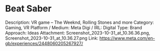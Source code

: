 # Beat Saber

Description: VR game – The Weeknd, Rolling Stones and more
Category: Gaming, VR
Platform / Medium: Meta
Digi / IRL: Digital
Type: Brand
Approach: Ideas
Attachment: Screenshot_2023-10-31_at_10.36.36.png, Screenshot_2023-10-31_at_10.36.27.png
Link: https://www.meta.com/en-gb/experiences/2448060205267927/
